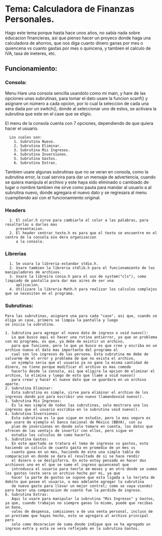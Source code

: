 # Tema: Calculadora de Finanzas Personales.
  Hago este tema porque hasta hace unos años, no sabia nada sobre educacion financieras, asi que pienso hacer un proyeco donde haga una calculadora de ahorros,
  que nos diga cuanto dinero ganas por mes o quiencena vs cuanto gastas por mes o quincena, y tambien el calculo de IVA, tasa de ineteres, etc. 
## Funcionamiento:
### Consola:
   Menu Hare una consola sencilla usandolo como mi main, y hare de las opciones unas subrutinas, para tomar el dato usare
   la funcion scanf() y asignare un número a cada opcion, por lo cual la seleccion de cada una sera dada por un switch(), 
   donde al seleccionar uno de estos, se activara la subrutina que este en el case que se eligio.
      
   El menu de la consola cuenta con 7 opciones, dependiendo de que quiera hacer el usuario.
      
      Los cuales son:
        1. Subrutina Nuevo.
        2. Subrutina Eliminar.
        3. Subrutina Mis Ingresos.
        4. Subrutina Inversiones.
        5. Subrutina Gastos.
        6. Subrutina Extras.
   
   Tambien usare algunas subrutinas que no se veran en consola, como la subrutina error, la cual servira para dar un
   mensaje de advertencia, cuando se quiera manipula el archivo y este haya sido eliminado o cambiado de lugar o nombre
   tambien me sirve como pauta para mandar al usuario a al subrutina nuevo, donde agregara el nuevo dato y se regresara 
   al menu cuampliendo asi con el funcionamiento original.
   
### Headers
      1. El color.h sirve para cambiarle el color a las palabras, para resaltarlas o darles mas 
         presentacion.
      2. El header centrar_texto.h es para que el texto se encuentre en el centro de la consola eso dera organizacion 
         a la consola.
### Librerias         
      1. Se usara la libreria estandar stdio.h.  
      2. Usare tambien la libreria stdlib.h para el funcionamiento de los manipuladores de archivos.
      3. Usare la libreira conio.h para el uso de system("cls"), como limpiado de pantalla para dar mas aires de ser una
         aplicacion.
      4. Utilizare la libreria Math.h para realizar los calculos complejos que se necesiten en el programa.
         
### Subrutinas:
    Para las subrutinas, asignare una para cada "case", asi que, cuando se eliga un case, primero se limpia la pantalla y luego 
    se inicia la subrutina. 
    
    1. Subrutina para agregar el nuevo dato de ingreso o void nuevo():
       Lo que busco aqui es hacer una rutina antierror, ya que un problema con mi programa, es que, ya debe de existir un archivo,
       para que funcione, pero lo que yo busco es que cree y escriba en un archivo nuevo el dato mas importante del programa el 
       cual son los ingresos de las persona. Esta subrutina me debe de salvarme de el error y problema de que no exista el archivo,
       un ejemplo seria que el usuario ya no gane la misma cantidad de dinero, no tiene porque modificar el archivo es mas comodo 
       hacerlo desde la consola, asi que eligira la opcion de eliminar el archivo, lo elimina y luego de esto que llame a void nuevo()
       para crear y hacer el nuevo dato que se guardara en un archivo aparte.
    2. Subrutina Eliminar:
       Esta subrutina es simple, sirve para eliminar el archivo de los ingresos dando pie para escribir uno nuevo llamandovoid nuevo().
    3. Subrutina Mis Ingresos:
       Es la mas simple de todas las subrutinas, solo mostrara una los ingresos que el usuario escribio en la subrutina void nuevo().
    4. Subrutina Inversiones:
       Esta subrutina es la que sigue en estudio, pero lo mas seguro es que usare de ejemplo el banco nacional de México (BBVA), con su 
       plan de inversiones en donde solo tomare en cuenta, los datos que ofrecen de las ventajs de invertir con ellos, pero sigue en
       estudio los calculos de como hacerlo.
    5. Subrutina Gastos:
       En este apartado se tratara el tema de ingresos vs gastos, esto haciendo un calculo de cuanto gasta en promedio de un mes vs 
       cuanto gana en un mes, haciendo de este una simple tabla de comparacion en donde se dara el resultado de si se hace rendir 
       el dinero o se deslpifarra. En esto estoy pensado en hacer dos archiovos uno en el que se sume el ingreso quiencenal que 
       introdusca el usuario para tenrlo em meses y en otro donde se sumen los gastos (este sera un archivo hecho por mi, ya que
       hacer la parte de gastos se supone que esta ligada a la terjeta de debito que posee el usuario, o mas adelante agregar la subrutina 
       de nuevo gasto para llevar un mejor control; como se vaya viendo) para hacer una comparacion de cuanto fue la perdida de ingreso.
    6. Subrutina Extras:
       Aqui lo usare para manipular la subrutina "Mis Ingresos" y Gastos, ya que, cuando trabajas no siempre ganas lo mismo, puede que recibas un bono, 
       vales de despensa, comisiones o de una venta personal, incluso de un prestamo que hayas hecho, esto se agregara al archivo principal pero
       solo como decoracion de suma donde indique que se ha agregado un ingreso extra y esta se vera reflejado en la subrutina Gastos.
       
       
         
    
